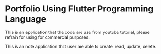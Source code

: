 # Portfolio Using Flutter Programming Language

This is an application that the code are use from youtube tutorial, please refrain for using for commercial purposes.

This is an note application that user are able to create, read, update, delete.

